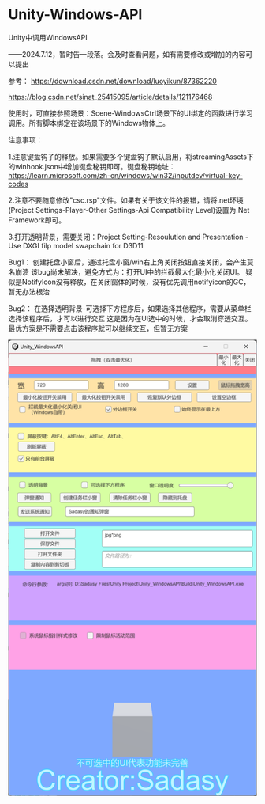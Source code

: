 # Unity-Windows-API
Unity中调用WindowsAPI

——2024.7.12，暂时告一段落。会及时查看问题，如有需要修改或增加的内容可以提出

参考：
https://download.csdn.net/download/luoyikun/87362220

https://blog.csdn.net/sinat_25415095/article/details/121176468
      
使用时，可直接参照场景：Scene-WindowsCtrl场景下的UI绑定的函数进行学习调用。所有脚本绑定在该场景下的Windows物体上。

注意事项：

1.注意键盘钩子的释放。如果需要多个键盘钩子默认启用，将streamingAssets下的winhook.json中增加键盘秘钥即可。键盘秘钥地址：https://learn.microsoft.com/zh-cn/windows/win32/inputdev/virtual-key-codes

2.注意不要随意修改"csc.rsp"文件。如果有关于该文件的报错，请将.net环境(Project Settings-Player-Other Settings-Api Compatibility Level)设置为.Net Framework即可。

3.打开透明背景，需要关闭：Project Setting-Resoulution and Presentation -Use DXGI filp model swapchain for D3D11

Bug1： 创建托盘小窗后，通过托盘小窗/win右上角关闭按钮直接关闭，会产生莫名崩溃
      该bug尚未解决，避免方式为：打开UI中的拦截最大化最小化关闭UI。
      疑似是NotifyIcon没有释放，在关闭窗体的时候，没有优先调用notifyicon的GC，暂无办法根治
      
Bug2： 在选择透明背景-可选择下方程序后，如果选择其他程序，需要从菜单栏选择该程序后，才可以进行交互
      这是因为在UI选中的时候，才会取消穿透交互。最优方案是不需要点击该程序就可以继续交互，但暂无方案


![Image](https://github.com/SadasyKing/Unity-WindowsAPI/blob/main/winapi.png)
